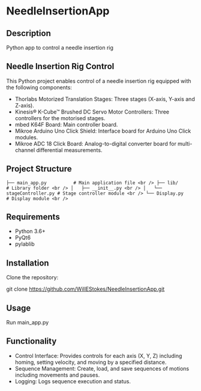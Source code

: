 # NeedleInsertionApp

## Description

Python app to control a needle insertion rig

## Needle Insertion Rig Control

This Python project enables control of a needle insertion rig equipped with the following components:

- Thorlabs Motorized Translation Stages: Three stages (X-axis, Y-axis and Z-axis).
- Kinesis® K-Cube™ Brushed DC Servo Motor Controllers: Three controllers for the motorised stages.
- mbed K64F Board: Main controller board.
- Mikroe Arduino Uno Click Shield: Interface board for Arduino Uno Click modules.
- Mikroe ADC 18 Click Board: Analog-to-digital converter board for multi-channel differential measurements.

## Project Structure

`
├── main_app.py          # Main application file <br />
├── lib/                 # Library folder <br />
│   ├── __init__.py <br />
│   └── stageController.py # Stage controller module <br />
└── Display.py           # Display module <br />
`

## Requirements
- Python 3.6+
- PyQt6
- pylablib

## Installation

Clone the repository:

git clone https://github.com/WillEStokes/NeedleInsertionApp.git

## Usage

Run main_app.py

## Functionality
- Control Interface: Provides controls for each axis (X, Y, Z) including homing, setting velocity, and moving by a specified distance.
- Sequence Management: Create, load, and save sequences of motions including movements and pauses.
- Logging: Logs sequence execution and status.
